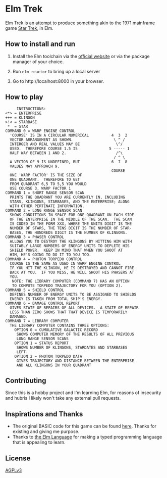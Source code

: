 # Elm Trek

Elm Trek is an attempt to produce something akin to the 1971 mainframe game [Star Trek](https://www.codeproject.com/Articles/28228/Star-Trek-1971-Text-Game), in Elm.

## How to install and run

1. Install the Elm toolchain via the [official website](https://guide.elm-lang.org/install/elm.html) or via the package manager of your choice.

2. Run `elm reactor` to bring up a local server

3. Go to http://localhost:8000 in your browser.

## How to play

```
     INSTRUCTIONS:
<*> = ENTERPRISE
+++ = KLINGON
>!< = STARBASE
 *  = STAR
COMMAND 0 = WARP ENGINE CONTROL
  'COURSE' IS IN A CIRCULAR NUMERICAL          4  3  2
  VECTOR ARRANGEMENT AS SHOWN.                  \ ^ /
  INTERGER AND REAL VALUES MAY BE                \^/
  USED.  THEREFORE COURSE 1.5 IS              5 ----- 1
  HALF WAY BETWEEN 1 AND 2.                      /^\
                                                / ^ \
  A VECTOR OF 9 IS UNDEFINED, BUT              6  7  8
  VALUES MAY APPROACH 9.
                                               COURSE
  ONE 'WARP FACTOR' IS THE SIZE OF
  ONE QUADRANT.  THEREFORE TO GET
  FROM QUADRANT 6,5 TO 5,5 YOU WOULD
  USE COURSE 3, WARP FACTOR 1
COMMAND 1 = SHORT RANGE SENSOR SCAN
  PRINTS THE QUADRANT YOU ARE CURRENTLY IN, INCLUDING
  STARS, KLINGONS, STARBASES, AND THE ENTERPRISE; ALONG
  WITH OTHER PERTINATE INFORMATION.
COMMAND 2 = LONG RANGE SENSOR SCAN
  SHOWS CONDITIONS IN SPACE FOR ONE QUADRANT ON EACH SIDE
  OF THE ENTERPRISE IN THE MIDDLE OF THE SCAN.  THE SCAN
  IS CODED IN THE FORM XXX, WHERE THE UNITS DIGIT IS THE
  NUMBER OF STARS, THE TENS DIGIT IS THE NUMBER OF STAR-
  BASES, THE HUNDREDS DIGIT IS THE NUMBER OF KLINGONS.
COMMAND 3 = PHASER CONTROL
  ALLOWS YOU TO DESTROY THE KLINGONS BY HITTING HIM WITH
  SUITABLY LARGE NUMBERS OF ENERGY UNITS TO DEPLETE HIS
  SHIELD POWER.  KEEP IN MIND THAT WHEN YOU SHOOT AT
  HIM, HE'S GOING TO DO IT TO YOU TOO.
COMMAND 4 = PHOTON TORPEDO CONTROL
  COURSE IS THE SAME AS USED IN WARP ENGINE CONTROL
  IF YOU HIT THE KLINGON, HE IS DESTROYED AND CANNOT FIRE
  BACK AT YOU.  IF YOU MISS, HE WILL SHOOT HIS PHASERS AT
  YOU.
   NOTE: THE LIBRARY COMPUTER (COMMAND 7) HAS AN OPTION
   TO COMPUTE TORPEDO TRAJECTORY FOR YOU (OPTION 2).
COMMAND 5 = SHIELD CONTROL
  DEFINES NUMBER OF ENERGY UNITS TO BE ASSIGNED TO SHIELDS
  ENERGY IS TAKEN FROM TOTAL SHIP'S ENERGY.
COMMAND 6 = DAMAGE CONTROL REPORT
  GIVES STATE OF REPAIRS OF ALL DEVICES.  A STATE OF REPAIR
  LESS THAN ZERO SHOWS THAT THAT DEVICE IS TEMPORARILY
  DAMAGED.
COMMAND 7 = LIBRARY COMPUTER
  THE LIBRARY COMPUTER CONTAINS THREE OPTIONS:
    OPTION 0 = CUMULATIVE GALACTIC RECORD
     SHOWS COMPUTER MEMORY OF THE RESULTS OF ALL PREVIOUS
     LONG RANGE SENSOR SCANS
    OPTION 1 = STATUS REPORT
     SHOWS NUMBER OF KLINGONS, STARDATES AND STARBASES
     LEFT.
    OPTION 2 = PHOTON TORPEDO DATA
     GIVES TRAJECTORY AND DISTANCE BETWEEN THE ENTERPRISE
     AND ALL KLINGONS IN YOUR QUADRANT
```

## Contributing
Since this is a hobby project and I'm learning Elm, for reasons of insecurity and hubris I likely won't take any external pull requests.

## Inspirations and Thanks
* The original BASIC code for this game can be found [here](http://www.dunnington.info/public/startrek/STTR1). Thanks for existing and giving me purpose.
* Thanks to [the Elm Language](https://elm-lang.org) for making a typed programming language that is appealing to learn.

## License
[AGPLv3](https://choosealicense.com/licenses/agpl/)
